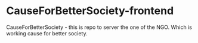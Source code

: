 # CauseForBetterSociety-frontend
CauseForBetterSociety - this is repo to server the one of the NGO. Which is working cause for better society.
